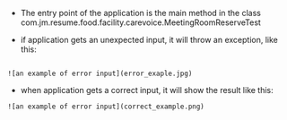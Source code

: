 * The entry point of the application is the main method in the class com.jm.resume.food.facility.carevoice.MeetingRoomReserveTest

* if application gets an unexpected input, it will throw an exception, like this:

```

![an example of error input](error_exaple.jpg)
```

* when application gets a correct input, it will show the result like this:
```
![an example of error input](correct_example.png)
```
